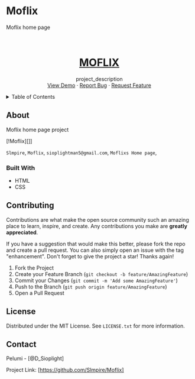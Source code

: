 # Moflix
 Moflix  home page 




<!-- PROJECT LOGO -->
<br />
<div align="center">
  <a href="https://github.com/Slmpire/Moflix">
    <h1>MOFLIX</h1>
  </a>



  <p align="center">
    project_description
    <br />
    <a href="https://github.com/slmpire/Moflix">View Demo</a>
    ·
    <a href="https://github.com/Slmpire/Moflix/issues">Report Bug</a>
    ·
    <a href="https://github.com/Slmpire/Moflix/issues">Request Feature</a>
  </p>
</div>



<!-- TABLE OF CONTENTS -->
<details>
  <summary>Table of Contents</summary>
  <ol>
    <li>
      <a href="#about-the-project">About The Project</a>
      <ul>
        <li><a href="#built-with">Built With</a></li>
      </ul>
    </li>
    <li><a href="#contributing">Contributing</a></li>
    <li><a href="#license">License</a></li>
    <li><a href="#contact">Contact</a></li>
  </ol>
</details>



<!-- ABOUT THE PROJECT -->
## About 
Moflix home page project 

[!Moflix][]]

`Slmpire`, `Moflix`, `sioplightman5@gmail.com`, `Moflixs Home page`,



### Built With

* HTML
* CSS


<!-- CONTRIBUTING -->
## Contributing

Contributions are what make the open source community such an amazing place to learn, inspire, and create. Any contributions you make are **greatly appreciated**.

If you have a suggestion that would make this better, please fork the repo and create a pull request. You can also simply open an issue with the tag "enhancement".
Don't forget to give the project a star! Thanks again!

1. Fork the Project
2. Create your Feature Branch (`git checkout -b feature/AmazingFeature`)
3. Commit your Changes (`git commit -m 'Add some AmazingFeature'`)
4. Push to the Branch (`git push origin feature/AmazingFeature`)
5. Open a Pull Request


<!-- LICENSE -->
## License

Distributed under the MIT License. See `LICENSE.txt` for more information.

<!-- CONTACT -->
## Contact

Pelumi - [@D_Sioplight]

Project Link: [https://github.com/Slmpire/Moflix]


